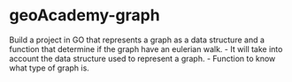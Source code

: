 # geoAcademy-graph
Build a project in GO that represents a graph as a data structure and a function that determine if the graph have an eulerian walk. - It will take into account the data structure used to represent a graph. - Function to know what type of graph is.
